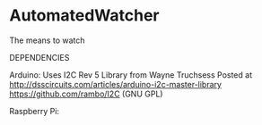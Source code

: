 # AutomatedWatcher
The means to watch

DEPENDENCIES

Arduino:
Uses I2C Rev 5 Library from Wayne Truchsess
Posted at
http://dsscircuits.com/articles/arduino-i2c-master-library
https://github.com/rambo/I2C
(GNU GPL)

Raspberry Pi:

